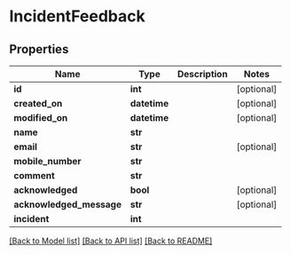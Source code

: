 # IncidentFeedback

## Properties
Name | Type | Description | Notes
------------ | ------------- | ------------- | -------------
**id** | **int** |  | [optional] 
**created_on** | **datetime** |  | [optional] 
**modified_on** | **datetime** |  | [optional] 
**name** | **str** |  | 
**email** | **str** |  | [optional] 
**mobile_number** | **str** |  | 
**comment** | **str** |  | 
**acknowledged** | **bool** |  | [optional] 
**acknowledged_message** | **str** |  | [optional] 
**incident** | **int** |  | 

[[Back to Model list]](../README.md#documentation-for-models) [[Back to API list]](../README.md#documentation-for-api-endpoints) [[Back to README]](../README.md)


